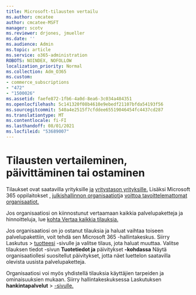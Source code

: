 ```yaml
---
title: Microsoft-tilausten vertailu
ms.author: cmcatee
author: cmcatee-MSFT
manager: scotv
ms.reviewer: drjones, jmueller
ms.date: ''
ms.audience: Admin
ms.topic: article
ms.service: o365-administration
ROBOTS: NOINDEX, NOFOLLOW
localization_priority: Normal
ms.collection: Adm_O365
ms.custom:
- commerce_subscriptions
- "472"
- "1500026"
ms.assetid: faefe872-1fb6-4a0d-8ea6-3c034a484351
ms.openlocfilehash: 5c141320f08b4610e9ebedf21107bfda54193f56
ms.sourcegitcommit: 540a4e2515f7cfddee65519046454fc4437cd287
ms.translationtype: MT
ms.contentlocale: fi-FI
ms.lasthandoff: 08/01/2021
ms.locfileid: "53689007"
---
```

# <a name="compare-upgrade-or-purchase-subscriptions"></a>Tilausten vertaileminen, päivittäminen tai ostaminen
  
Tilaukset ovat saatavilla yrityksille [ja](https://www.microsoft.com/microsoft-365/business/compare-all-microsoft-365-business-products?tab=2&rtc=1) [yritystason yrityksille.](https://www.microsoft.com/microsoft-365/enterprise/compare-office-365-plans?rtc=1) Lisäksi Microsoft 365 oppilaitokset [,](https://www.microsoft.com/microsoft-365/academic/compare-office-365-education-plans?rtc=1&activetab=tab%3aprimaryr1) [julkishallinnon organisaatiot](https://www.microsoft.com/microsoft-365/government/compare-office-365-government-plans?rtc=1)ja [voittoa tavoittelemattomat organisaatiot.](https://www.microsoft.com/microsoft-365/nonprofit/office-365-nonprofit-plans-and-pricing?&rtc=1&activetab=tab%3aprimaryr1)
  
Jos organisaatiosi on kiinnostunut vertaamaan kaikkia palvelupaketteja ja hinnoitteluja, lue [kohta Vertaa kaikkia tilauksia.](https://www.microsoft.com/microsoft-365/enterprise/compare-office-365-plans?rtc=1)
  
Jos organisaatiosi on jo ostanut tilauksia ja haluat vaihtaa toiseen palvelupakettiin, voit tehdä sen Microsoft 365 -hallintakeskus. Siirry Laskutus  \> [tuotteesi](https://go.microsoft.com/fwlink/p/?linkid=842054) -sivulle ja valitse tilaus, jota haluat muuttaa. Valitse tilauksen tiedot -sivun **Tuotetiedot ja** päivitykset **-kohdassa** Näytä organisaatiollesi suositellut päivitykset, jotta näet luettelon saatavilla olevista uusista palvelupaketteja.
  
Organisaatiosi voi myös yhdistellä tilauksia käyttäjien tarpeiden ja ominaisuuksien mukaan. Siirry hallintakeskuksessa Laskutuksen **hankintapalvelut** \> [-sivulle.](https://go.microsoft.com/fwlink/p/?linkid=868433) 